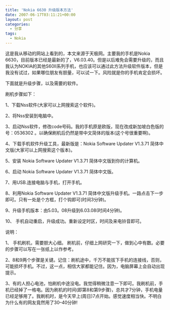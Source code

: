 ```yaml
---
title: 'Nokia 6630 升级版本方法'
date: 2007-06-17T03:11:21+00:00
layout: post
categories:
  - 分享
tags:
  - Nokia
---
```


这是我从移动的网站上看到的，本文来源于天极网。主要我的手机是Nokia 6630，目前版本已经是最新的了，V6.03.40。但是以后难免会需要升级的，而且我认为NOKIA的其他S60II系列手机，也应该可以通过此方法升级软件版本，但是我没有试过，如果哪位朋友有胆量，可以试一下。风险就是你的手机肯定会损坏。

下面就是升级步骤，以及需要的软件。
<!--more-->
刷机步骤如下：

1、下载Nss软件(大家可以上网搜索这个软件)。

2、将Nss安装到电脑中。

3、启动Nss软件，修改code号码。我的手机原是欧版，现在改成新加坡白色版的号：0536302 。以确保刷机后仍然是带中文简体的版本(这个号很重要啊)。

4、下载手机软件升级工具，最新版是：Nokia Software Updater V1.3.71 简体中文版(大家可以上网搜索这个版本)。

5、安装 Nokia Software Updater V1.3.71 简体中文版到你的计算机。

6、启动 Nokia Software Updater V1.3.71 简体中文版。

7、用USB.连接电脑与手机，打开手机。

8、利用Nokia Software Updater V1.3.71 简体中文版升级手机。一路点击下一步即可。只有一处是个方框，打个钩即可(时间3分钟)。

9、升级手机版本：由5.03。08升级到6.03.08(时间4分钟)。

10、 手机自动重启，升级成功。重新设定时区，时间及来电铃音即可。

说明：

1、 手机刷机，需要胆大心细。 刷机前，仔细上网研究一下，做到心中有数。必要的步骤可以写在一张纸上以作参考。

2、8和9两个步骤是关键。记住：刷机途中，千万不能拔下手机的连接线，否则，可能损坏手机。不过，这一点，相信大家都能记住。因为，电脑屏幕上会自动出现提示。

3、有的人担心电池，怕刷机中途没电。我觉得稍微注意一下即可。我刷机前，手机已经掉了一格电。因为刷机的时间(即第8和第9步骤)，总共才7分钟，手机电量已经足够用了。我刷机时，是今天早上(周日)7点开始。感觉速度相当快。不明白为什么有的网友竟然用了30–40分钟!